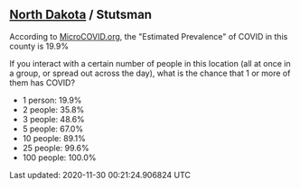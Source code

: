 
## [North Dakota](/united-states/north-dakota) / Stutsman

According to [MicroCOVID.org](http://microcovid.org),
the "Estimated Prevalence" of COVID in this county is 19.9%

If you interact with a certain number of people in this location
(all at once in a group, or spread out across the day), what is the chance that
1 or more of them has COVID?

- 1 person: 19.9%
- 2 people: 35.8%
- 3 people: 48.6%
- 5 people: 67.0%
- 10 people: 89.1%
- 25 people: 99.6%
- 100 people: 100.0%

Last updated: 2020-11-30 00:21:24.906824 UTC
